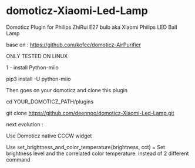 # domoticz-Xiaomi-Led-Lamp
Domoticz Plugin for Philips ZhiRui E27 bulb aka Xiaomi Philips LED Ball Lamp

base on : https://github.com/kofec/domoticz-AirPurifier

ONLY TESTED ON LINUX


1 - install Python-miio 

pip3 install -U python-miio


Then goes on your domoticz and clone this plugin

cd YOUR_DOMOTICZ_PATH/plugins

git clone https://github.com/deennoo/domoticz-Xiaomi-Led-Lamp.git



next evolution : 

Use Domoticz native CCCW widget

Use set_brightness_and_color_temperature(brightness, cct) = Set brightness level and the correlated color temperature. instead of 2 different command
